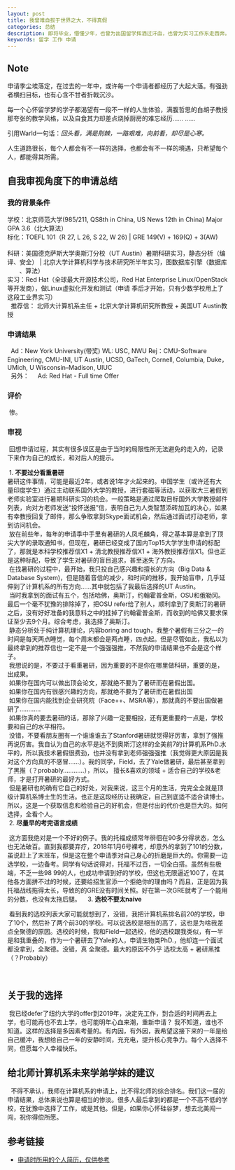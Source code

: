 ```yaml
---
layout: post
title: 我曾难自拔于世界之大，不得真假
categories: 总结 
description: 即将毕业，懵懂少年，也曾为出国留学挥洒过汗血，也曾为实习工作东走西奔。世界之大，难辨真假，毕竟，人生的算法，不是我所能理解的。
keywords: 留学 工作 申请
---
```


## Note
申请季尘埃落定，在过去的一年中，或许每一个申请者都经历了大起大落。有强劲者横扫目标，也有心含不甘者折戟沉沙。

每一个心怀留学梦的学子都渴望有一段不一样的人生体验，满腹哲思的白胡子教授那夸张的教学风格，以及自食其力却差点烧掉厨房的难忘经历…… …… 

引用Warld一句话：<i>回头看，满是荆棘，一路艰难，向前看，却尽是心寒。</i>

人生道路很长，每个人都会有不一样的选择，也都会有不一样的境遇，只希望每个人，都能得其所需。


## 自我审视角度下的申请总结

### 我的背景条件

   学校：北京师范大学(985/211, QS8th in China, US News 12th in China)
         Major GPA 3.6（北大算法）
   <br />
   标化：TOEFL 101（R 27, L 26, S 22, W 26) |
        GRE 149(V) + 169(Q) + 3(AW)     
   <br />
   科研：美国德克萨斯大学奥斯汀分校（UT Austin）暑期科研实习，静态分析（编译、安全） |
        北京大学计算机科学与技术研究所半年实习，图数据库引擎（数据库
        、算法） 
   <br />
   实习：Red Hat（全球最大开源技术公司，Red Hat Enterprise Linux/OpenStack等开发商），做Linux虚拟化开发和测试（申请
         季后才开始，只有少数学校用上了这段工业界实习）
   <br />
   推荐信： 北师大计算机系主任 + 北京大学计算机研究所教授 + 美国UT Austin教授

### 申请结果

   Ad：New York University(带奖)
   WL: USC, NWU
   Rej：CMU-Software Engineering, CMU-INI,
         UT Austin, UCSD, GaTech, 
         Cornell, Columbia, Duke，
         UMich, U Wisconsin–Madison, UIUC      
   另外：
       Ad: Red Hat - Full time Offer
    

### 评价
    
  惨。

### 审视

  回想申请过程，其实有很多误区是由于当时的局限性所无法避免的走入的，记录下来作为自己的成长，和对后人的提示。
  
  1. **不要过分看重暑研**
  <br />
  暑研这件事情，可能是最近2年，或者说1年才火起来的。中国学生（或许还有大量印度学生）通过主动联系国外大学的教授，进行套磁等活动，以获取大三暑假到老师实验室进行暑期科研实习的机会。一般策略是通过爬取目标国外大学教授邮件列表，向对方老师发送“投怀送报”信，表明自己为人类智慧添砖加瓦的决心，如果有幸教授回复了邮件，那么争取拿到Skype面试机会，然后通过面试打动老师，拿到访问机会。
  <br />
  放在前些年，每年的申请季中手里有暑研的人凤毛麟角，得之基本算是拿到了顶尖大学的录取通知书，但现在，暑研已经变成了国内Top15大学学生申请的标配了，那就是本科学校推荐信X1 + 清北教授推荐信X1 + 海外教授推荐信X1。但也正是这种标配，导致了学生对暑研的盲目追求，甚至迷失了方向。
  <br />
  在找暑研的过程中，最开始，我只投自己感兴趣和擅长的方向（Big Data & Database System)，但是随着音信的减少，和时间的推移，我开始盲申，几乎延伸到了计算机系的所有方向……其中就包括了我最后选择的UT Austin。
  <br />
  当时我拿到的面试有五个，包括哈佛，奥斯汀，约翰霍普金斯，OSU和俄勒冈。最后一个毫不犹豫的排除掉了，把OSU refer给了别人，顺利拿到了奥斯汀的暑研之后，没有好好准备的我意料之中的挂掉了约翰霍普金斯，而收到的哈佛又要求保证至少去9个月。综合考虑，我选择了奥斯汀。
  <br />
  静态分析处于纯计算机理论，内容boring and tough，我整个暑假有三分之一的时间是每天两点睡觉，每个周末都会是两点睡，四点起。但是尽管如此，我私以为最终拿到的推荐信也一定不是一个强强强推，不然我的申请结果也不会是这个样子。
  <br />
  我想说的是，不要过于看重暑研，因为重要的不是你在哪里做科研，重要的是，出成果。
  <br />
  如果你在国内可以做出顶会论文，那就绝不要为了暑研而在暑假出国。
  <br />
  如果你在国内有很感兴趣的方向，那就绝不要为了暑研而在暑假出国
  <br />
  如果你在国内能找到企业研究院（Face++、MSRA等），那就真的不要出国做暑研了…………
  <br />
  如果你真的要去暑研的话，那除了兴趣一定要相投，还有更重要的一点是，学校要和自己的水平相符。
  <br />
  没错，不要看朋友圈有一个谁谁谁去了Stanford暑研就觉得好厉害，拿到了强推再说厉害。我自认为自己的水平是达不到奥斯汀这样的全美前7的计算机系PhD.水平的，所以我技术暑假很费劲，也并没有拿到老师强强强推（我觉得更大原因是我对这个方向真的不感冒……）。我的同学，Field，去了Yale做暑研，最后甚至拿到了黑推（？probably…………），所以， 擅长&喜欢的领域 + 适合自己的学校&老师，才是打开暑研的最好方式。
 <br />
  但是暑研也的确有它自己的好处，对我来说，这三个月的生活，完完全全就是顶级计算机系博士生的生活。也正是这段经历让我确定，自己到底适不适合读博士。所以，这是一个获取信息和检验自己的好机会，但是付出的代价也是巨大的。如何选择，全看个人。
  <br />
  2. **尽量早的考完语言成绩**
  
  这方面我绝对是一个不好的例子。我的托福成绩常年徘徊在90多分得状态，怎么也无法破百。直到我都要弃疗，2018年1月6号裸考，却意外的拿到了101的分数，虽说赶上了末班车，但是这在整个申请季对自己身心的折磨是巨大的。你需要一边选学校，一边备考。同学有句话说得对，托福不过百，一切全白搭。虽然有些极端，不乏一些98 99的人，也成功申请到好的学校，但这也无限逼近100了，在其他各方面拼不过的时候，还要给招生官添一个拒绝你的理由吗？而且，正是因为我托福战线拖得太长，导致的的GRE没有时间关照。好在第一次GRE就考了一个能用的分数，也没有太拖后腿。
  
  3. **选校不要太naive**
  
  看到我的选校列表大家可能就想到了，没错，我把计算机系排名前20的学校，申了10个，然后补了两个前30的学校。可以说选校是相当的高了，这也是为啥我差点全聚德的原因。选校的时候，我和Field一起选校，他的选校跟我类似，有一半是和我重叠的，作为一个暑研去了Yale的人，申请生物类PhD.，他却连一个面试都没拿到，全聚德。没错，真 全聚德。最大的原因不外乎 选校太高 + 暑研黑推（？Probably）
  
  
## 关于我的选择
  我已经defer了纽约大学的offer到2019年，决定先工作，到合适的时间再去上学，也可能再也不去上学，也可能明年心血来潮，重新申请？  我不知道，谁也不知道。这样的选择是多因素考量的。有内因，有外因，我希望这接下来的一年是给自己缓冲，我想给自己一年的安静时间，充充电，提升核心竞争力。每个人选择不同，但愿每个人幸福快乐。


## 给北师计算机系未来学弟学妹的建议
   不得不承认，我师在计算机系的申请上，比不得北师的综合排名。我们这一届的申请结果，总体来说也算是相当的惨淡。很多人最后拿到的都是一个不高不低的学校，在犹豫中选择了工作，或是其他。但是，如果你心怀硅谷梦，想去北美闯一闯，祝你得偿所愿。


## 参考链接

* [申请时所用的个人简历，仅供参考](https://lvxiaoxin.github.io/CV.pdf)
